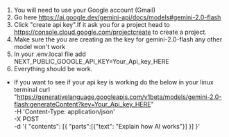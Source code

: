1. You will need to use your Google account (Gmail)
2. Go here https://ai.google.dev/gemini-api/docs/models#gemini-2.0-flash
3. Click "create api key".If it ask you for a project head to https://console.cloud.google.com/projectcreate to create a project.
4. Make sure the you are creating an the key for gemini-2.0-flash any other model won't work
5. In your .env.local file add NEXT_PUBLIC_GOOGLE_API_KEY=Your_Api_key_HERE
6. Everything should be work.

- If you want to see if your api key is working do the below in your linux terminal
curl "https://generativelanguage.googleapis.com/v1beta/models/gemini-2.0-flash:generateContent?key=Your_Api_key_HERE" \
-H 'Content-Type: application/json' \
-X POST \
-d '{
  "contents": [{
    "parts":[{"text": "Explain how AI works"}]
    }]
   }'